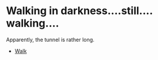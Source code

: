 # **Walking in darkness....still.... walking....**

Apparently, the tunnel is rather long.

 - [Walk](../20/20.md)
 
